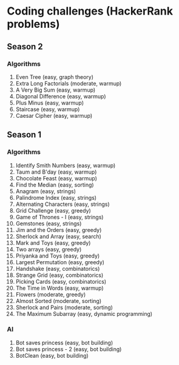 # Coding challenges (HackerRank problems)

## Season 2

### Algorithms

1. Even Tree (easy, graph theory)
2. Extra Long Factorials (moderate, warmup)
3. A Very Big Sum (easy, warmup)
4. Diagonal Difference (easy, warmup)
5. Plus Minus (easy, warmup)
6. Staircase (easy, warmup)
7. Caesar Cipher (easy, warmup)

## Season 1

### Algorithms

1. Identify Smith Numbers (easy, warmup)
2. Taum and B'day (easy, warmup)
3. Chocolate Feast (easy, warmup)
4. Find the Median (easy, sorting)
5. Anagram (easy, strings)
6. Palindrome Index (easy, strings)
7. Alternating Characters (easy, strings)
8. Grid Challenge (easy, greedy)
9. Game of Thrones - I (easy, strings)
10. Gemstones (easy, strings)
11. Jim and the Orders (easy, greedy)
12. Sherlock and Array (easy, search)
13. Mark and Toys (easy, greedy)
14. Two arrays (easy, greedy)
15. Priyanka and Toys (easy, greedy)
16. Largest Permutation (easy, greedy)
17. Handshake (easy, combinatorics)
18. Strange Grid (easy, combinatorics)
19. Picking Cards (easy, combinatorics)
20. The Time in Words (easy, warmup)
21. Flowers (moderate, greedy)
22. Almost Sorted (moderate, sorting)
23. Sherlock and Pairs (moderate, sorting)
24. The Maximum Subarray (easy, dynamic programming)

### AI

1. Bot saves princess (easy, bot building)
2. Bot saves princess - 2 (easy, bot building)
3. BotClean (easy, bot building)
